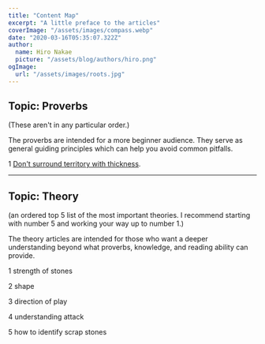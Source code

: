 ```yaml
---
title: "Content Map"
excerpt: "A little preface to the articles"
coverImage: "/assets/images/compass.webp"
date: "2020-03-16T05:35:07.322Z"
author:
  name: Hiro Nakae
  picture: "/assets/blog/authors/hiro.png"
ogImage:
  url: "/assets/images/roots.jpg"
---
```


## Topic: Proverbs

(These aren't in any particular order.)

The proverbs are intended for a more beginner audience. They serve as general guiding principles which can help you avoid common pitfalls.

1 [Don't surround territory with thickness](https://duckduckgo.com).

---

## Topic: Theory

(an ordered top 5 list of the most important theories. I recommend starting with number 5 and working your way up to number 1.)

The theory articles are intended for those who want a deeper understanding beyond what proverbs, knowledge, and reading ability can provide.

1 strength of stones

2 shape

3 direction of play

4 understanding attack

5 how to identify scrap stones
